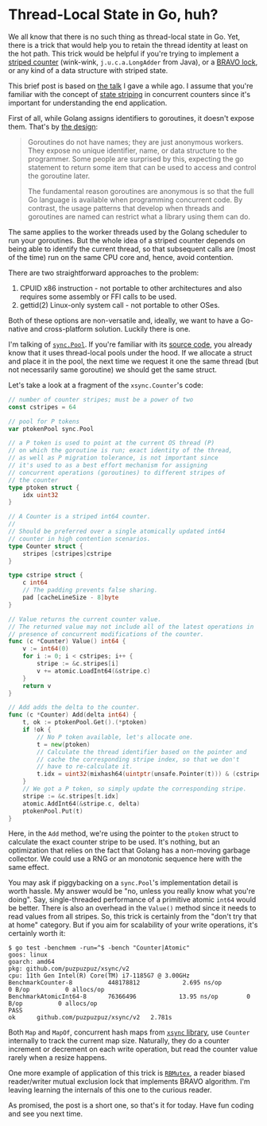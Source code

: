 # Thread-Local State in Go, huh?

We all know that there is no such thing as thread-local state in Go. Yet, there is a trick that would help you to retain the thread identity at least on the hot path. This trick would be helpful if you're trying to implement a [striped counter](https://github.com/puzpuzpuz/xsync#counter) (wink-wink, `j.u.c.a.LongAdder` from Java), or a [BRAVO lock](https://github.com/puzpuzpuz/xsync#rbmutex), or any kind of a data structure with striped state.

This brief post is based on [the talk](https://github.com/puzpuzpuz/talks/blob/c1839354447cf9092d23f90986fd128f9f3f6563/2021-ru-is-time-to-resync/slides.pdf) I gave a while ago. I assume that you're familiar with the concept of [state striping](https://www.baeldung.com/java-longadder-and-longaccumulator#dynamic-striping) in concurrent counters since it's important for understanding the end application.

First of all, while Golang assigns identifiers to goroutines, it doesn't expose them. That's by [the design](https://golang.org/doc/faq#no_goroutine_id):
> Goroutines do not have names; they are just anonymous
workers. They expose no unique identifier, name, or data
structure to the programmer. Some people are surprised by
this, expecting the go statement to return some item that can
be used to access and control the goroutine later.
>
> The fundamental reason goroutines are anonymous is so that
the full Go language is available when programming
concurrent code. By contrast, the usage patterns that develop
when threads and goroutines are named can restrict what a
library using them can do.

The same applies to the worker threads used by the Golang scheduler to run your goroutines. But the whole idea of a striped counter depends on being able to identify the current thread, so that subsequent calls are (most of the time) run on the same CPU core and, hence, avoid contention.

There are two straightforward approaches to the problem:
1. CPUID x86 instruction - not portable to other architectures and also requires some assembly or FFI calls to be used.
2. gettid(2) Linux-only system call - not portable to other OSes.

Both of these options are non-versatile and, ideally, we want to have a Go-native and cross-platform solution. Luckily there is one.

I'm talking of [`sync.Pool`](https://pkg.go.dev/sync#Pool). If you're familiar with its [source code](https://github.com/golang/go/blob/e09bbaec69a8ff960110e13eabb3bef5331ecb0c/src/sync/pool.go), you already know that it uses thread-local pools under the hood. If we allocate a struct and place it in the pool, the next time we request it one the same thread (but not necessarily same goroutine) we should get the same struct.

Let's take a look at a fragment of the `xsync.Counter`'s code:
```go
// number of counter stripes; must be a power of two
const cstripes = 64

// pool for P tokens
var ptokenPool sync.Pool

// a P token is used to point at the current OS thread (P)
// on which the goroutine is run; exact identity of the thread,
// as well as P migration tolerance, is not important since
// it's used to as a best effort mechanism for assigning
// concurrent operations (goroutines) to different stripes of
// the counter
type ptoken struct {
	idx uint32
}

// A Counter is a striped int64 counter.
//
// Should be preferred over a single atomically updated int64
// counter in high contention scenarios.
type Counter struct {
	stripes [cstripes]cstripe
}

type cstripe struct {
	c int64
	// The padding prevents false sharing.
	pad [cacheLineSize - 8]byte
}

// Value returns the current counter value.
// The returned value may not include all of the latest operations in
// presence of concurrent modifications of the counter.
func (c *Counter) Value() int64 {
	v := int64(0)
	for i := 0; i < cstripes; i++ {
		stripe := &c.stripes[i]
		v += atomic.LoadInt64(&stripe.c)
	}
	return v
}

// Add adds the delta to the counter.
func (c *Counter) Add(delta int64) {
	t, ok := ptokenPool.Get().(*ptoken)
	if !ok {
		// No P token available, let's allocate one.
		t = new(ptoken)
		// Calculate the thread identifier based on the pointer and
		// cache the corresponding stripe index, so that we don't
		// have to re-calculate it.
		t.idx = uint32(mixhash64(uintptr(unsafe.Pointer(t))) & (cstripes - 1))
	}
	// We got a P token, so simply update the corresponding stripe.
	stripe := &c.stripes[t.idx]
	atomic.AddInt64(&stripe.c, delta)
	ptokenPool.Put(t)
}
```

Here, in the `Add` method, we're using the pointer to the `ptoken` struct to calculate the exact counter stripe to be used. It's nothing, but an optimization that relies on the fact that Golang has a non-moving garbage collector. We could use a RNG or an monotonic sequence here with the same effect.

You may ask if piggybacking on a `sync.Pool`'s implementation detail is worth hassle. My answer would be "no, unless you really know what you're doing". Say, single-threaded performance of a primitive atomic `int64` would be better. There is also an overhead in the `Value()` method since it needs to read values from all stripes. So, this trick is certainly from the "don't try that at home" category. But if you aim for scalability of your write operations, it's certainly worth it:
```
$ go test -benchmem -run=^$ -bench "Counter|Atomic"
goos: linux
goarch: amd64
pkg: github.com/puzpuzpuz/xsync/v2
cpu: 11th Gen Intel(R) Core(TM) i7-1185G7 @ 3.00GHz
BenchmarkCounter-8       	448178812	         2.695 ns/op	       0 B/op	       0 allocs/op
BenchmarkAtomicInt64-8   	76366496	        13.95 ns/op	       0 B/op	       0 allocs/op
PASS
ok  	github.com/puzpuzpuz/xsync/v2	2.781s
```

Both `Map` and `MapOf`, concurrent hash maps from [`xsync` library](https://github.com/puzpuzpuz/xsync), use `Counter` internally to track the current map size. Naturally, they do a counter increment or decrement on each write operation, but read the counter value rarely when a resize happens.

One more example of application of this trick is [`RBMutex`](https://github.com/puzpuzpuz/xsync#rbmutex), a reader biased reader/writer mutual exclusion lock that implements BRAVO algorithm. I'm leaving learning the internals of this one to the curious reader.

As promised, the post is a short one, so that's it for today. Have fun coding and see you next time.